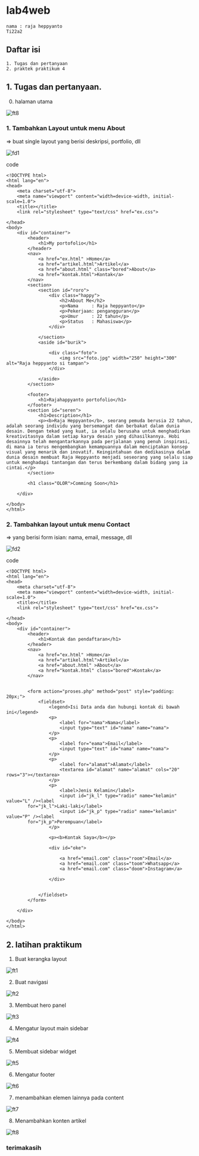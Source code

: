 # lab4web

```
nama : raja heppyanto
Ti22a2
```
## Daftar isi

```
1. Tugas dan pertanyaan
2. praktek praktikum 4
```

## 1. Tugas dan pertanyaan. 

0. halaman utama 

![ft8](foto/ft8.png)

### 1. Tambahkan Layout untuk menu About
=> buat single layout yang berisi deskripsi, portfolio, dll

![fd1](fd1.png)

code
```
<!DOCTYPE html>
<html lang="en">
<head>
	<meta charset="utf-8">
	<meta name="viewport" content="width=device-width, initial-scale=1.0">
	<title></title>
	<link rel="stylesheet" type="text/css" href="ex.css">	

</head>
<body>
	<div id="container">
		<header>
			<h1>My portofolio</h1>
		</header>
		<nav>
			<a href="ex.html" >Home</a>
			<a href="artikel.html">Artikel</a>
			<a href="about.html" class="bored">About</a>
			<a href="kontak.html">Kontak</a>
		</nav>
		<section>
			<section id="roro">
				<div class="happy">
					<h2>About Me</h2>
					<p>Nama		: Raja heppyanto</p>
					<p>Pekerjaan: pengangguran</p>
					<p>Umur		: 22 tahun</p>
					<p>Status	: Mahasiswa</p>
				</div>
				
			</section>
			<aside id="burik">

				<div class="foto">
					<img src="foto.jpg" width="250" height="300" alt="Raja heppyanto si tampan">
				</div>

			</aside>
		</section>
			
		<footer>
			<h1>Rajahappyanto portofolio</h1>
		</footer>
		<section id="seren">
			<h1>Description</h1>
			<p><b>Raja Heppyanto</b>, seorang pemuda berusia 22 tahun, adalah seorang individu yang bersemangat dan berbakat dalam dunia desain. Dengan tekad yang kuat, ia selalu berusaha untuk menghadirkan kreativitasnya dalam setiap karya desain yang dihasilkannya. Hobi desainnya telah mengantarkannya pada perjalanan yang penuh inspirasi, di mana ia terus mengembangkan kemampuannya dalam menciptakan konsep visual yang menarik dan inovatif. Keingintahuan dan dedikasinya dalam dunia desain membuat Raja Heppyanto menjadi seseorang yang selalu siap untuk menghadapi tantangan dan terus berkembang dalam bidang yang ia cintai.</p>
		</section>

		<h1 class="OLOR">Comming Soon</h1>
			
	</div>
	
</body>
</html>
```

### 2. Tambahkan layout untuk menu Contact
=> yang berisi form isian: nama, email, message, dll

![fd2](fd2.png)

code 
```
<!DOCTYPE html>
<html lang="en">
<head>
	<meta charset="utf-8">
	<meta name="viewport" content="width=device-width, initial-scale=1.0">
	<title></title>
	<link rel="stylesheet" type="text/css" href="ex.css">	

</head>
<body>
	<div id="container">
		<header>
			<h1>Kontak dan pendaftaran</h1>
		</header>
		<nav>
			<a href="ex.html" >Home</a>
			<a href="artikel.html">Artikel</a>
			<a href="about.html" >About</a>
			<a href="kontak.html" class="bored">Kontak</a>
		</nav>


		<form action="proses.php" method="post" style="padding: 20px;">
			<fieldset>
				<legend>Isi Data anda dan hubungi kontak di bawah ini</legend>
				<p>
					<label for="nama">Nama</label>
					<input type="text" id="nama" name="nama">
				</p>
				<p>
					<label for="eama">Email</label>
					<input type="text" id="nama" name="nama">
				</p>
				<p>
					<label for="alamat">Alamat</label>
					<textarea id="alamat" name="alamat" cols="20" rows="3"></textarea>
				</p>
				<p>
					<label>Jenis Kelamin</label>
					<input id="jk_l" type="radio" name="kelamin" value="L" /><label
		for="jk_l">Laki-laki</label>
					<input id="jk_p" type="radio" name="kelamin" value="P" /><label
		for="jk_p">Perempuan</label>
				</p>

				<p><b>Kontak Saya</b></p>

				<div id="oke">
				
					<a href="email.com" class="room">Email</a>
					<a href="email.com" class="toom">Whatsapp</a>
					<a href="email.com" class="doom">Instagram</a>

				</div>
				
				
			</fieldset>
		</form>

	</div>
	
</body>
</html>
```

## 2. latihan praktikum

1. Buat kerangka layout

![ft1](foto/ft1.png)

2. Buat navigasi

![ft2](foto/ft2.png)

3. Membuat hero panel

![ft3](foto/ft3.png)

4. Mengatur layout main sidebar

![ft4](foto/ft4.png)

5. Membuat sidebar widget

![ft5](foto/ft5.png)

6. Mengatur footer

![ft6](foto/ft6.png)

7. menambahkan elemen lainnya pada content

![ft7](foto/ft7.png)

8. Menambahkan konten artikel

![ft8](foto/ft8.png)

### terimakasih 


